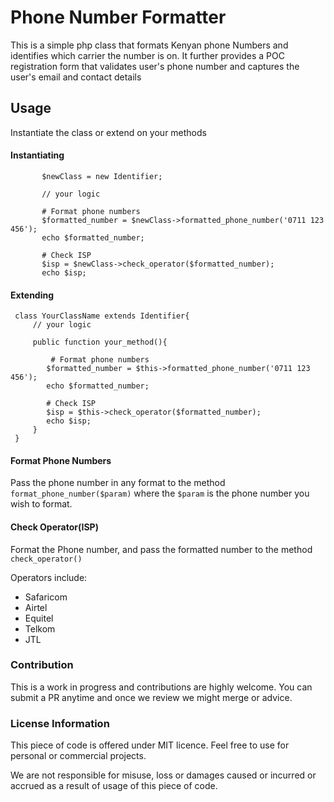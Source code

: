 # Phone Number Formatter
This is a simple php class that formats Kenyan phone Numbers and identifies which carrier the number is on.
It further provides a POC registration form that validates user's phone number and captures the user's email and contact details

## Usage
Instantiate the class or extend on your methods
#### Instantiating
 ```<?php
        $newClass = new Identifier;

        // your logic

        # Format phone numbers
        $formatted_number = $newClass->formatted_phone_number('0711 123 456');
        echo $formatted_number;

        # Check ISP
        $isp = $newClass->check_operator($formatted_number);
        echo $isp;
```
#### Extending
```<?php
 class YourClassName extends Identifier{
     // your logic

     public function your_method(){

         # Format phone numbers
        $formatted_number = $this->formatted_phone_number('0711 123 456');
        echo $formatted_number;

        # Check ISP
        $isp = $this->check_operator($formatted_number);
        echo $isp;
     }
 }

```
#### Format Phone Numbers
Pass the phone number in any format to the method ```format_phone_number($param)``` where the ```$param``` is the phone number you wish to format.

#### Check Operator(ISP)
Format the Phone number, and pass the formatted number to the method ```check_operator()```

Operators include:
- Safaricom
- Airtel
- Equitel
- Telkom
- JTL

### Contribution
This is a work in progress and contributions are highly welcome. You can submit a PR anytime and once we review we might merge or advice.

### License Information
This piece of code is offered under MIT licence. Feel free to use for personal or commercial projects.

We are not responsible for misuse, loss or damages caused or incurred or accrued as a result of usage of this piece of code.
